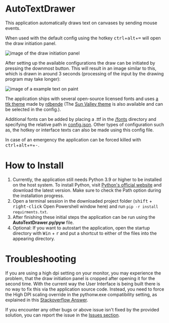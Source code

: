 # AutoTextDrawer
This application automatically draws text on canvases by sending mouse events.

When used with the default config using the hotkey <kbd>ctrl</kbd>+<kbd>alt</kbd>+<kbd>=</kbd> will open the draw initiation panel.

![image of the draw initiation panel](https://i.imgur.com/6SXmeTv.png)

After setting up the available configurations the draw can be initiated by pressing the downmost button. This will result in an image similar to this, which is drawn in around 3 seconds (processing of the input by the drawing program may take longer):

![image of a example text on paint](https://i.imgur.com/MKBkep3.png)

The application ships with several open-source licensed fonts 
and uses [a ttk theme](https://github.com/rdbende/Azure-ttk-theme) made by [rdbende](https://github.com/rdbende) 
(The [Sun Valley theme](https://github.com/rdbende/Sun-Valley-ttk-theme) is also available and can be selected in the config.).

Additional fonts can be added by placing a .ttf in the [/fonts](/fonts) directory and specifying the relative
path in [config.json](config.json). Other types of configuration such as, the hotkey or interface texts can also be made using
this config file.

In case of an emergency the application can be forced killed with <kbd>ctrl</kbd>+<kbd>alt</kbd>+<kbd>=</kbd>+<kbd>-</kbd>.

# How to Install
1. Currently, the application still needs Python 3.9 or higher to be installed on the host system. To install Python, visit
   [Python's official website](https://www.python.org/downloads/) and download the latest version. Make sure to check the Path
   option during the installation progress.
2. Open a terminal session in the downloaded project folder (<kbd>shift</kbd> + <kbd>right-click</kbd> Open Powershell window here) and run
`pip -r install requirments.txt`.
3. After finishing these initial steps the application can be run using the **AutoTextDrawer.py/pyw** file.
4. Optional: If you want to autostart the application, open the startup directory with <kbd>Win</kbd> + <kbd>r</kbd>
and put a shortcut to either of the files into the appearing directory.

# Troubleshooting
If you are using a high dpi setting on your monitor, you may experience the problem, that the draw initiation panel is
cropped after opening it for the second time. With the current way the User Interface is being built there is no way to 
fix this via the application source code. Instead, you need to force the High DPI scaling override in the pythonw.exe 
compatibility setting, as explained in this [Stackoverflow Answer](https://stackoverflow.com/questions/41315873/attempting-to-resolve-blurred-tkinter-text-scaling-on-windows-10-high-dpi-disp).

If you encounter any other bugs or above issue isn't fixed by the provided solution, you can report the issue in the 
[Issues section](/../../issues).
